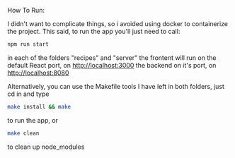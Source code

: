 How To Run:

I didn't want to complicate things, so i avoided using docker to containerize the project.
This said, to run the app you'll just need to call:

```bash
npm run start
```

in each of the folders "recipes" and "server"
the frontent will run on the default React port, on <http://localhost:3000>
the backend on it's port, on <http://localhost:8080>

Alternatively, you can use the Makefile tools I have left in both folders, just cd in and type

```bash
make install && make
```

to run the app, or

```bash
make clean
```

to clean up node_modules
